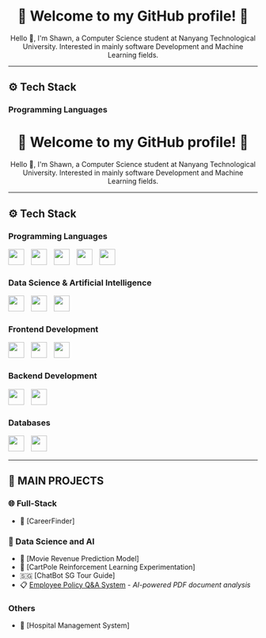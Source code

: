 <h1 align="center">🌟 Welcome to my GitHub profile! 🌟</h1>

<p align="center">
  Hello 👋, I'm Shawn, a Computer Science student at Nanyang Technological University. Interested in mainly software Development and Machine Learning fields.
</p>

---

## ⚙️ Tech Stack

### Programming Languages  
<h1 align="center">🌟 Welcome to my GitHub profile! 🌟</h1>

<p align="center">
  Hello 👋, I'm Shawn, a Computer Science student at Nanyang Technological University. Interested in mainly software Development and Machine Learning fields.
</p>

---

## ⚙️ Tech Stack

### Programming Languages  
<span>
  <img src="https://cdn.jsdelivr.net/gh/devicons/devicon/icons/c/c-original.svg" width="32" style="margin-right: 10px;" />
  <img src="https://cdn.jsdelivr.net/gh/devicons/devicon/icons/python/python-original.svg" width="32" style="margin-right: 10px;" />
  <img src="https://cdn.jsdelivr.net/gh/devicons/devicon/icons/java/java-original.svg" width="32" style="margin-right: 10px;" />
  <img src="https://cdn.jsdelivr.net/gh/devicons/devicon/icons/javascript/javascript-original.svg" width="32" style="margin-right: 10px;" />
  <img src="https://cdn.jsdelivr.net/gh/devicons/devicon/icons/typescript/typescript-original.svg" width="32" />
</span>

### Data Science & Artificial Intelligence  
<span>
  <img src="https://cdn.jsdelivr.net/gh/devicons/devicon/icons/numpy/numpy-original.svg" width="32" style="margin-right: 10px;" />
  <img src="https://cdn.jsdelivr.net/gh/devicons/devicon/icons/pandas/pandas-original.svg" width="32" style="margin-right: 10px;" />
  <img src="https://cdn.jsdelivr.net/gh/devicons/devicon/icons/scikitlearn/scikitlearn-original.svg" width="32" />
</span>

### Frontend Development  
<span>
  <img src="https://cdn.jsdelivr.net/gh/devicons/devicon/icons/react/react-original.svg" width="32" style="margin-right: 10px;" />
  <img src="https://cdn.jsdelivr.net/gh/devicons/devicon/icons/html5/html5-original.svg" width="32" style="margin-right: 10px;" />
  <img src="https://cdn.jsdelivr.net/gh/devicons/devicon/icons/css3/css3-original.svg" width="32" />
</span>

### Backend Development  
<span>
  <img src="https://cdn.jsdelivr.net/gh/devicons/devicon/icons/nodejs/nodejs-original.svg" width="32" style="margin-right: 10px;" />
  <img src="https://cdn.jsdelivr.net/gh/devicons/devicon/icons/express/express-original.svg" width="32" />
</span>

### Databases  
<span>
  <img src="https://cdn.jsdelivr.net/gh/devicons/devicon/icons/mysql/mysql-original.svg" width="32" style="margin-right: 10px;" />
  <img src="https://cdn.jsdelivr.net/gh/devicons/devicon/icons/mongodb/mongodb-original.svg" width="32" />
</span>

---

## 👑 MAIN PROJECTS

### 🌐 Full-Stack
- 📘 [CareerFinder]

### 🤖 Data Science and AI
- 🍿 [Movie Revenue Prediction Model]
- 🛞 [CartPole Reinforcement Learning Experimentation]
- 🇸🇬 [ChatBot SG Tour Guide]
- 📋 [Employee Policy Q&A System](https://github.com/shawnchow7/employee-policy-qa) - *AI-powered PDF document analysis*

### Others
- 🏥 [Hospital Management System]

